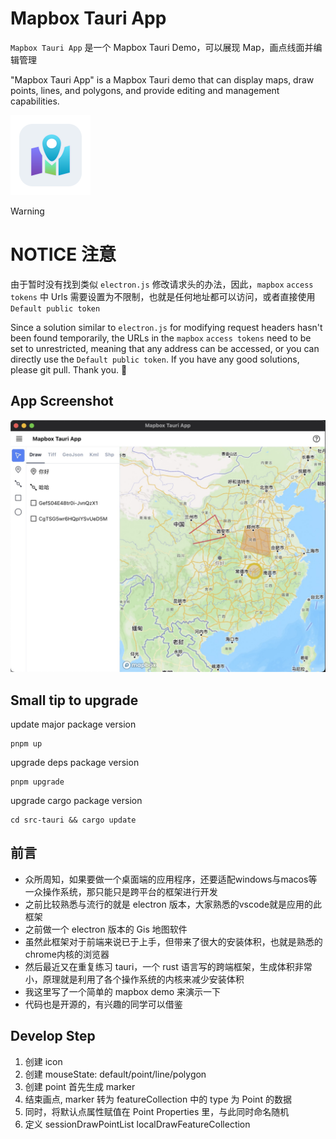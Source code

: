 # Mapbox Tauri App

`Mapbox Tauri App` 是一个 Mapbox Tauri Demo，可以展现 Map，画点线面并编辑管理

"Mapbox Tauri App" is a Mapbox Tauri demo that can display maps, draw points, lines, and polygons, and provide editing and management capabilities.

<img width="128" alt="app-icon" src="./app-icon.png">

> [!warning]
>
> # NOTICE 注意
>
> 由于暂时没有找到类似 `electron.js` 修改请求头的办法，因此，`mapbox` `access tokens` 中 Urls 需要设置为不限制，也就是任何地址都可以访问，或者直接使用 `Default public token`
>
> Since a solution similar to `electron.js` for modifying request headers hasn't been found temporarily, the URLs in the `mapbox` `access tokens` need to be set to unrestricted, meaning that any address can be accessed, or you can directly use the `Default public token`. If you have any good solutions, please git pull. Thank you. 🙏

## App Screenshot

<img width="512" alt="app-screenshot" src="./app-screenshot.jpg">

## Small tip to upgrade

update major package version

```
pnpm up
```

upgrade deps package version

```
pnpm upgrade
```

upgrade cargo package version

```
cd src-tauri && cargo update
```

## 前言

- 众所周知，如果要做一个桌面端的应用程序，还要适配windows与macos等一众操作系统，那只能只是跨平台的框架进行开发
- 之前比较熟悉与流行的就是 electron 版本，大家熟悉的vscode就是应用的此框架
- 之前做一个 electron 版本的 Gis 地图软件
- 虽然此框架对于前端来说已于上手，但带来了很大的安装体积，也就是熟悉的chrome内核的浏览器
- 然后最近又在重复练习 tauri，一个 rust 语言写的跨端框架，生成体积非常小，原理就是利用了各个操作系统的内核来减少安装体积
- 我这里写了一个简单的 mapbox demo 来演示一下
- 代码也是开源的，有兴趣的同学可以借鉴

## Develop Step

1. 创建 icon
2. 创建 mouseState: default/point/line/polygon
3. 创建 point 首先生成 marker
4. 结束画点, marker 转为 featureCollection 中的 type 为 Point 的数据
5. 同时，将默认点属性赋值在 Point Properties 里，与此同时命名随机
6. 定义 sessionDrawPointList localDrawFeatureCollection
